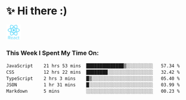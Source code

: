 <h1 align="left">✨ Hi there :)</h1>

  <a href="https://reactjs.org/" target="_blank" rel="noreferrer">   
    <img src="https://raw.githubusercontent.com/devicons/devicon/master/icons/react/react-original-wordmark.svg" alt="react" width="40"     
    height="40"/></a>
 
<h3 align="left">This Week I Spent My Time On:</h3>
<!--START_SECTION:waka-->

```txt
JavaScript    21 hrs 53 mins  ██████████████▒░░░░░░░░░░   57.34 %
CSS           12 hrs 22 mins  ████████░░░░░░░░░░░░░░░░░   32.42 %
TypeScript    2 hrs 3 mins    █▒░░░░░░░░░░░░░░░░░░░░░░░   05.40 %
JSON          1 hr 31 mins    █░░░░░░░░░░░░░░░░░░░░░░░░   03.99 %
Markdown      5 mins          ░░░░░░░░░░░░░░░░░░░░░░░░░   00.23 %
```

<!--END_SECTION:waka-->

